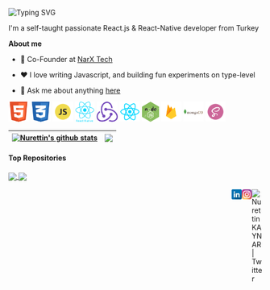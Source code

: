
![Typing SVG](https://readme-typing-svg.herokuapp.com?font=roboto&color=F722C4&center=true&vCenter=true&multiline=true&height=70&lines=Hi+I'm+Nurettin+KAYNAR;Welcome+to+My+Github+Page+%F0%9F%98%8A)
<br />

I'm a self-taught passionate React.js & React-Native developer from Turkey

**About me**

- 💼 Co-Founder at [NarX Tech](https://narxtech.com/)

- ❤️ I love writing Javascript, and building fun experiments on type-level

- 💬 Ask me about anything [here](https://github.com/NurettinKaynar/NurettinKaynar/issues)

<code><img alt="HTML5" height="40" src="./assets/code/html5.png"></code>
<code><img alt="CSS" height="40" src="./assets/code/css.png"></code>
<code><img alt="Javascript" height="40" src="./assets/code/javascript.png"></code>
<code><img alt="React Native" height="40" src="./assets//code/reactnative.png"></code>
<code><img alt="Redux" height="40" src="./assets/code/redux.png"></code>
<code><img alt="React.Js" height="40" src="./assets/code/reactjs.png"></code>
<code><img alt="Node.Js" height="40" src="./assets/code/nodejs.jpg"></code>
<code><img alt="Firebase" height="40" src="./assets/code/firebase.png"></code>
<code><img alt="Mongo DB" height="40" src="./assets/code/mongodb.png"></code>
<code><img alt="Sass" height="40" src="./assets/code/sass.png"></code>


| <a href="https://github.com/NurettinKaynar/github-readme-stats"><img align="center" src="https://github-readme-stats.vercel.app/api?username=NurettinKaynar&show_icons=true&include_all_commits=true&theme=buefy&hide_border=true" alt="Nurettin's github stats" /></a> | <a href="https://github.com/NurettinKaynar/github-readme-stats"><img align="center" src="https://github-readme-stats.vercel.app/api/top-langs/?username=NurettinKaynar&layout=compact&theme=buefy&hide_border=true" /></a> |
| ------------- | ------------- |

#### Top Repositories



<a href="https://github.com/NurettinKaynar/github-readme-stats">
  <img align="center" src="https://github-readme-stats.vercel.app/api/pin/?username=NurettinKaynar&repo=WeeBee-Social-Media-App&theme=buefy" />
</a>
<a href="https://github.com/NurettinKaynar/NurettinKaynar.github.io">
  <img align="center" src="https://github-readme-stats.vercel.app/api/pin/?username=NurettinKaynar&repo=VideoChatApp&theme=buefy" />
</a>

<br />
<br />

<a href="https://twitter.com/Nrttnkaynar">
  <img align="right" alt="Nurettin KAYNAR | Twitter" width="21px" src="https://raw.githubusercontent.com/anuraghazra/anuraghazra/master/assets/twitter.svg" />
</a>
<a href="https://www.instagram.com/developer.nurettin/">
  <img align="right" alt="Instagram | Nurettin KAYNAR" width="20px" src="./assets/instagram.png" />
</a>
<a href="https://www.linkedin.com/in/nurettinkaynar/">
  <img align="right" alt="LinkedIn | Nurettin KAYNAR" width="20px" src="./assets/linkedin.png" />
</a>
